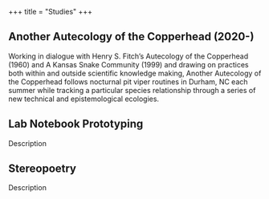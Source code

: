 +++
title = "Studies"
+++

## Another Autecology of the Copperhead (2020-)

Working in dialogue with Henry S. Fitch’s Autecology of the Copperhead (1960) and A Kansas Snake Community (1999) and drawing on practices both within and outside scientific knowledge making, Another Autecology of the Copperhead follows nocturnal pit viper routines in Durham, NC each summer while tracking a particular species relationship through a series of new technical and epistemological ecologies.

## Lab Notebook Prototyping

Description

## Stereopoetry

Description